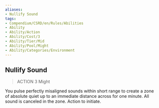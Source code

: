 ```yaml
---
aliases:
- Nullify Sound
tags:
- Compendium/CSRD/en/Rules/Abilities
- Ability
- Ability/Action
- Ability/Cost/3
- Ability/Tier/Mid
- Ability/Pool/Might
- Ability/Categories/Environment
---
```


  
## Nullify Sound  
>ACTION 3  Might  
  
You pulse perfectly misaligned sounds within short range to create a zone of absolute quiet up to an immediate distance across for one minute. All sound is canceled in the zone. Action to initiate.
